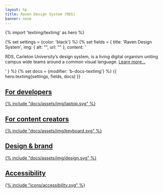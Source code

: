 ```yaml
---
layout: hp
title: Raven Design System (RDS)
banner: none
---
```

[//]: # (Page blocks)

{% import 'textimg/textimg' as hero %}

[//]: # (Block: Hero header)
{% set settings = {color: 'black'} %}
{% set fields = {
    title: 'Raven Design System',
    img: {
            alt: "",
            url: ""
    },
    content: '<p>RDS, Carleton University’s design system, is a living digital organism uniting campus wide teams around a common visual language. 
              <a href="#">Learn more…</a></p>'
    } 
%}
{% set docs = {modifier: 'b-docs-textimg'} %}
{{ hero.textimg(settings, fields, docs) }}

<div class="u-block u-block--m u-block--black">
    <div class="b-docs-gridhome u-grid u-grid--2 u-grid--s1">
        <a href="dev/">
            <div class="docs-gridhome__panel docs-gridhome__panel--dev">
                <h2>For developers</h2>
                {% include "docs/assets/img/laptop.svg" %}
            </div>
        </a>
        <div class="docs-gridhome__colright">
            <a href="content/">
                <div class="docs-gridhome__panel docs-gridhome__panel--content">
                    <h2>For content creators</h2>
                    {% include "docs/assets/img/keyboard.svg" %}
                </div>
            </a>
            <div class="docs-gridhome__botrow">
                <a href="design/">
                    <div class="docs-gridhome__panel docs-gridhome__panel--design">
                        <h2>Design & brand</h2>
                        {% include "docs/assets/img/design.svg" %}
                    </div>
                </a>
                <a href="a11y/">
                    <div class="docs-gridhome__panel docs-gridhome__panel--a11y">
                    <h2>Accessibility</h2>
                    {% include "icons/accessibility.svg" %}
                    </div>
                </a>
            </div>
        </div>
    </div>
</div>
